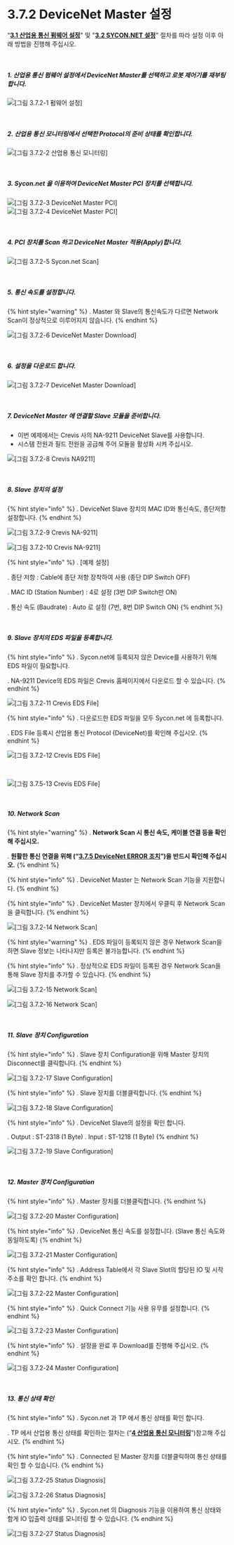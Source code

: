 ﻿# 3.7.2 DeviceNet Master 설정

“[**3.1 산업용 통신 펌웨어 설정**](../../3-settings-industrial-communication/3-1-Settings-firmware.md)" 및 "[**3.2 SYCON.NET 설정**](../../3-settings-industrial-communication/3-2-Settings-SYCON.md)" 절차를 따라 설정 이후 아래 방법을 진행해 주십시오.


<br>

##### 1. 산업용 통신 펌웨어 설정에서 DeviceNet Master를 선택하고 로봇 제어기를 재부팅합니다.

![[그림 3.7.2-1 펌웨어 설정]](<../../_assets/3-Settings-Industrial-Communication/3.7-DeviceNet/2-Master_setting/image_1.png>) 

<br>

##### 2. 산업용 통신 모니터링에서 선택한 Protocol의 준비 상태를 확인합니다.

![[그림 3.7.2-2 산업용 통신 모니터링]](<../../_assets/3-Settings-Industrial-Communication/3.7-DeviceNet/2-Master_setting/image_2.png>) 

<br>

##### 3. Sycon.net 을 이용하여 DeviceNet Master PCI 장치를 선택합니다.

![[그림 3.7.2-3 DeviceNet Master PCI]](<../../_assets/3-Settings-Industrial-Communication/3.7-DeviceNet/2-Master_setting/image_3.png>)
![[그림 3.7.2-4 DeviceNet Master PCI]](<../../_assets/3-Settings-Industrial-Communication/3.7-DeviceNet/2-Master_setting/image_4.png>) 

<br>

##### 4. PCI 장치를 Scan 하고 DeviceNet Master 적용(Apply)합니다.

![[그림 3.7.2-5 Sycon.net Scan]](<../../_assets/3-Settings-Industrial-Communication/3.7-DeviceNet/2-Master_setting/image_5.png>) 

<br>

##### 5. 통신 속도를 설정합니다.

{% hint style="warning" %}
\.      Master 와 Slave의 통신속도가 다르면 Network Scan이 정상적으로 이루어지지 않습니다.
{% endhint %}

![[그림 3.7.2-6 DeviceNet Master Download]](<../../_assets/3-Settings-Industrial-Communication/3.7-DeviceNet/2-Master_setting/image_6.png>) 

<br>

##### 6. 설정을 다운로드 합니다.

![[그림 3.7.2-7 DeviceNet Master Download]](<../../_assets/3-Settings-Industrial-Communication/3.7-DeviceNet/2-Master_setting/image_7.png>) 

<br>

##### 7. DeviceNet Master 에 연결할 Slave 모듈을 준비합니다.
   * 이번 예제에서는 Crevis 사의 NA-9211 DeviceNet Slave를 사용합니다.
   * 시스템 전원과 필드 전원을 공급해 주어 모듈을 활성화 시켜 주십시오.

![[그림 3.7.2-8 Crevis NA9211]](<../../_assets/3-Settings-Industrial-Communication/3.7-DeviceNet/2-Master_setting/image_8.png>) 

<br>

##### 8. Slave 장치의 설정

{% hint style="info" %}
\.      DeviceNet Slave 장치의 MAC ID와 통신속도, 종단저항 설정합니다.
{% endhint %}

![[그림 3.7.2-9 Crevis NA-9211]](<../../_assets/3-Settings-Industrial-Communication/3.7-DeviceNet/2-Master_setting/image_9.png>) 

![[그림 3.7.2-10 Crevis NA-9211]](<../../_assets/3-Settings-Industrial-Communication/3.7-DeviceNet/2-Master_setting/image_10.png>)

{% hint style="info" %}
\.      [예제 설정]

\.      종단 저항 : Cable에 종단 저항 장착하여 사용 (종단 DIP Switch OFF)

\.      MAC ID (Station Number) : 4로 설정 (3번 DIP Switch만 ON)

\.      통신 속도 (Baudrate) : Auto 로 설정 (7번, 8번 DIP Switch ON)
{% endhint %}

<br>

##### 9. Slave 장치의 EDS 파일을 등록합니다.

{% hint style="info" %}
\.      Sycon.net에 등록되지 않은 Device를 사용하기 위해 EDS 파일이 필요합니다.

\.      NA-9211 Device의 EDS 파일은 Crevis 홈페이지에서 다운로드 할 수 있습니다.
{% endhint %}

![[그림 3.7.2-11 Crevis EDS File]](<../../_assets/3-Settings-Industrial-Communication/3.7-DeviceNet/2-Master_setting/image_11.png>)

{% hint style="info" %}
\.      다운로드한 EDS 파일을 모두 Sycon.net 에 등록합니다.

\.      EDS File 등록시 산업용 통신 Protocol (DeviceNet)를 확인해 주십시오.
{% endhint %}

![[그림 3.7.2-12 Crevis EDS File]](<../../_assets/3-Settings-Industrial-Communication/3.7-DeviceNet/2-Master_setting/image_12.png>)

<br>

![[그림 3.7.5-13 Crevis EDS File]](<../../_assets/3-Settings-Industrial-Communication/3.7-DeviceNet/2-Master_setting/image_13.png>)



<br>

##### 10. Network Scan

{% hint style="warning" %}
\.      **Network Scan 시 통신 속도, 케이블 연결 등을 확인해 주십시오.**

\.      **원활한 통신 연결을 위해 (“[**3.7.5 DeviceNet ERROR 조치**](../3-7-DeviceNet/3-7-5-Error-DeviceNet.md)”)을 반드시 확인해 주십시오.**
{% endhint %}

{% hint style="info" %}
\.      DeviceNet Master 는 Network Scan 기능을 지원합니다.
{% endhint %}

{% hint style="info" %}
\.      DeviceNet Master 장치에서 우클릭 후 Network Scan을 클릭합니다.
{% endhint %}

![[그림 3.7.2-14 Network Scan]](<../../_assets/3-Settings-Industrial-Communication/3.7-DeviceNet/2-Master_setting/image_14.png>)

{% hint style="warning" %}
\.      EDS 파일이 등록되지 않은 경우 Network Scan을 하면 Slave 정보는 나타나지만 등록은 불가능합니다.
{% endhint %}

{% hint style="info" %}
\.      정상적으로 EDS 파일이 등록된 경우 Network Scan을 통해 Slave 장치를 추가할 수 있습니다.
{% endhint %}

![[그림 3.7.2-15 Network Scan]](<../../_assets/3-Settings-Industrial-Communication/3.7-DeviceNet/2-Master_setting/image_15.png>)

![[그림 3.7.2-16 Network Scan]](<../../_assets/3-Settings-Industrial-Communication/3.7-DeviceNet/2-Master_setting/image_16.png>)

<br>

##### 11. Slave 장치 Configuration

{% hint style="info" %}
\.      Slave 장치 Configuration을 위해 Master 장치의 Disconnect를 클릭합니다.
{% endhint %}

![[그림 3.7.2-17 Slave Configuration]](<../../_assets/3-Settings-Industrial-Communication/3.7-DeviceNet/2-Master_setting/image_17.png>)

{% hint style="info" %}
\.      Slave 장치를 더블클릭합니다.
{% endhint %}

![[그림 3.7.2-18 Slave Configuration]](<../../_assets/3-Settings-Industrial-Communication/3.7-DeviceNet/2-Master_setting/image_18.png>)

{% hint style="info" %}
\.      DeviceNet Slave의 설정을 확인 합니다.

\.      Output : ST-2318 (1 Byte)
\.      Input : ST-1218 (1 Byte)
{% endhint %}

![[그림 3.7.2-19 Slave Configuration]](<../../_assets/3-Settings-Industrial-Communication/3.7-DeviceNet/2-Master_setting/image_19.png>)



<br>

##### 12. Master 장치 Configuration

{% hint style="info" %}
\.      Master 장치를 더블클릭합니다.
{% endhint %}

![[그림 3.7.2-20 Master Configuration]](<../../_assets/3-Settings-Industrial-Communication/3.7-DeviceNet/2-Master_setting/image_20.png>)


{% hint style="info" %}
\.      DeviceNet 통신 속도를 설정합니다. (Slave 통신 속도와 동일하도록)
{% endhint %}

![[그림 3.7.2-21 Master Configuration]](<../../_assets/3-Settings-Industrial-Communication/3.7-DeviceNet/2-Master_setting/image_21.png>)

{% hint style="info" %}
\.      Address Table에서 각 Slave Slot의 할당된 IO 및 시작 주소를 확인 합니다.
{% endhint %}

![[그림 3.7.2-22 Master Configuration]](<../../_assets/3-Settings-Industrial-Communication/3.7-DeviceNet/2-Master_setting/image_22.png>)

{% hint style="info" %}
\.      Quick Connect 기능 사용 유무를 설정합니다.
{% endhint %}

![[그림 3.7.2-23 Master Configuration]](<../../_assets/3-Settings-Industrial-Communication/3.7-DeviceNet/2-Master_setting/image_23.png>)


{% hint style="info" %}
\.      설정을 완료 후 Download를 진행해 주십시오.
{% endhint %}

![[그림 3.7.2-24 Master Configuration]](<../../_assets/3-Settings-Industrial-Communication/3.7-DeviceNet/2-Master_setting/image_24.png>)

<br>

##### 13. 통신 상태 확인

{% hint style="info" %}
\.        Sycon.net 과 TP 에서 통신 상태를 확인 합니다.

\.        TP 에서 산업용 통신 상태를 확인하는 절차는 (“[**4 산업용 통신 모니터링**](../../4-monitoring-industrial-communication/README.md)”)참고해 주십시오.
{% endhint %}

{% hint style="info" %}
\.      Connected 된 Master 장치를 더블클릭하여 통신 상태를 확인 할 수 있습니다.
{% endhint %}

![[그림 3.7.2-25 Status Diagnosis]](<../../_assets/3-Settings-Industrial-Communication/3.7-DeviceNet/2-Master_setting/image_25.png>)

![[그림 3.7.2-26 Status Diagnosis]](<../../_assets/3-Settings-Industrial-Communication/3.7-DeviceNet/2-Master_setting/image_26.png>)

{% hint style="info" %}
\.        Sycon.net 의 Diagnosis 기능을 이용하여 통신 상태와 함게 IO 입출력 상태를 모니터링 할 수 있습니다.
{% endhint %}

![[그림 3.7.2-27 Status Diagnosis]](<../../_assets/3-Settings-Industrial-Communication/3.7-DeviceNet/2-Master_setting/image_27.png>)


